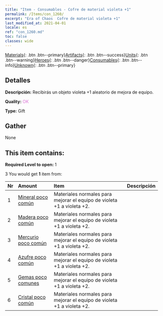 ```yaml
---
title: "Item - Consumables - Cofre de material violeta +1"
permalink: /Items/con_1260/
excerpt: "Era of Chaos  Cofre de material violeta +1"
last_modified_at: 2021-04-01
locale: es
ref: "con_1260.md"
toc: false
classes: wide
---
```

 [Materials](/es/Items/){: .btn .btn--primary}[Artifacts](/es/Items/Artifacts/){: .btn .btn--success}[Units](/es/Items/Units/){: .btn .btn--warning}[Heroes](/es/Items/Heroes/){: .btn .btn--danger}[Consumables](/es/Items/Consumables/){: .btn .btn--info}[Unknown](/es/Items/Unknown/){: .btn .btn--primary}

## Detalles
 **Descripción:** Recibirás un objeto violeta +1 aleatorio de mejora de equipo.

 **Quality:** <span style="color: #DA70D6">OK</span>

 **Type:** Gift

## Gather

  None

## This item contains:

 **Required Level to open:** 1

 3 You would get **1** item  from:

  | Nr | Amount |     Item    | Descripción |
  |:---|:-------|:------------|:-----------:|
  | 1 | [Mineral poco común](/es/Items/mat_40/) | Materiales normales para mejorar el equipo de violeta +1 a violeta +2. | 
  | 2 | [Madera poco común](/es/Items/mat_41/) | Materiales normales para mejorar el equipo de violeta +1 a violeta +2. | 
  | 3 | [Mercurio poco común](/es/Items/mat_42/) | Materiales normales para mejorar el equipo de violeta +1 a violeta +2. | 
  | 4 | [Azufre poco común](/es/Items/mat_43/) | Materiales normales para mejorar el equipo de violeta +1 a violeta +2. | 
  | 5 | [Gemas poco comunes](/es/Items/mat_44/) | Materiales normales para mejorar el equipo de violeta +1 a violeta +2. | 
  | 6 | [Cristal poco común](/es/Items/mat_45/) | Materiales normales para mejorar el equipo de violeta +1 a violeta +2. | 
